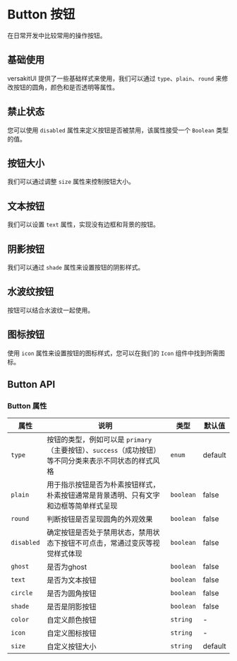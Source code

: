 # Button 按钮

<p>在日常开发中比较常用的操作按钮。</p>

## 基础使用

versakitUI 提供了一些基础样式来使用，我们可以通过 `type`、`plain`、`round` 来修改按钮的圆角，颜色和是否透明等属性。

<demo vue="../../example/button/base.vue"></demo>

## 禁止状态

您可以使用 `disabled` 属性来定义按钮是否被禁用，该属性接受一个 `Boolean` 类型的值。

<demo vue="../../example/button/disabled.vue"></demo>

## 按钮大小

我们可以通过调整 `size` 属性来控制按钮大小。

<demo vue="../../example/button/size.vue"></demo>

## 文本按钮

我们可以设置 `text` 属性，实现没有边框和背景的按钮。

<demo vue="../../example/button/text.vue"></demo>

## 阴影按钮

我们可以通过 `shade` 属性来设置按钮的阴影样式。

<demo vue="../../example/button/shadow.vue"></demo>

## 水波纹按钮

按钮可以结合水波纹一起使用。

<demo vue="../../example/button/ripple.vue"></demo>

## 图标按钮

使用 `icon` 属性来设置按钮的图标样式，您可以在我们的 `Icon` 组件中找到所需图标。

<demo vue="../../example/button/icon.vue"></demo>

## Button API

### Button 属性

| 属性       | 说明                                                                                                  | 类型                                                     | 默认值  |
| ---------- | ----------------------------------------------------------------------------------------------------- | -------------------------------------------------------- | ------- |
| `type`     | 按钮的类型，例如可以是 `primary`（主要按钮）、`success`（成功按钮）等不同分类来表示不同状态的样式风格 | `enum`<Tool value="primary,primary,info,warning,error"/> | default |
| `plain`    | 用于指示按钮是否为朴素按钮样式，朴素按钮通常是背景透明、只有文字和边框等简单样式呈现                  | `boolean`                                                | false   |
| `round`    | 判断按钮是否呈现圆角的外观效果                                                                        | `boolean`                                                | false   |
| `disabled` | 确定按钮是否处于禁用状态，禁用状态下按钮不可点击，常通过变灰等视觉样式体现                            | `boolean`                                                | false   |
| `ghost`    | 是否为ghost                                                                                           | `boolean`                                                | false   |
| `text`     | 是否为文本按钮                                                                                        | `boolean`                                                | false   |
| `circle`   | 是否为圆角按钮                                                                                        | `boolean`                                                | false   |
| `shade`    | 是否是阴影按钮                                                                                        | `boolean`                                                | false   |
| `color`    | 自定义颜色按钮                                                                                        | `string`                                                 | -       |
| `icon`     | 自定义图标按钮                                                                                        | `string`                                                 | -       |
| `size`     | 自定义按钮大小                                                                                        | `string`                                                 | default |
